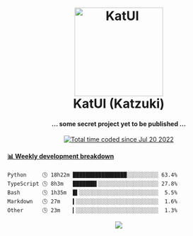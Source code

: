 <h1 align="center">
  <img src="https://kokecacao.me/static/img/katzuki.png" alt="KatUI" width="200">
  <br>KatUI (Katzuki)<br>
</h1>

<h4 align="center">... some secret project yet to be published ...</h4>

<p align="center">
  <a href="https://wakatime.com/@5d39136d-911d-4ceb-9dae-178d9dbef0cd"><img src="https://wakatime.com/badge/user/5d39136d-911d-4ceb-9dae-178d9dbef0cd.svg" alt="Total time coded since Jul 20 2022" /></a>
</p>

<!-- waka-box start -->
#### <a href="https://gist.github.com/5db7183a9e07f1193716cb2b94e5d0e1" target="_blank">📊 Weekly development breakdown</a>
```text
Python     🕓 18h22m █████████████████░░░░░░░░░░ 63.4%
TypeScript 🕓 8h3m   ███████▌░░░░░░░░░░░░░░░░░░░ 27.8%
Bash       🕓 1h35m  █▍░░░░░░░░░░░░░░░░░░░░░░░░░  5.5%
Markdown   🕓 27m    ▍░░░░░░░░░░░░░░░░░░░░░░░░░░  1.6%
Other      🕓 23m    ▎░░░░░░░░░░░░░░░░░░░░░░░░░░  1.3%
```
<!-- Powered by https://github.com/YouEclipse/waka-box-go . -->
<!-- waka-box end -->

<p align="center">
  <img src="https://count.getloli.com/get/@:koke_cacao?theme=rule34">
</p>
